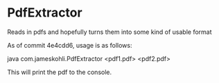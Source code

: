 # PdfExtractor
Reads in pdfs and hopefully turns them into some kind of usable format

As of commit 4e4cdd6, usage is as follows:

java com.jameskohli.PdfExtractor <pdf1.pdf> <pdf2.pdf> <etc>

This will print the pdf to the console.
